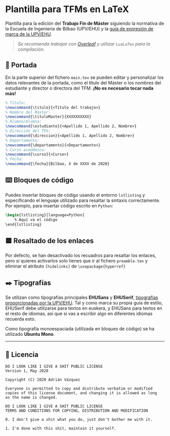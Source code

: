 
# Plantilla para TFMs en LaTeX

Plantilla para la edición del **Trabajo Fin de Máster** siguiendo la normativa de la Escuela de Ingeniería de Bilbao (UPV/EHU) y la [guía de expresión de marca de la UPV/EHU](https://www.ehu.eus/documents/10136/3950780/GUIA_EXPRESION_UPV_es.pdf/4d538337-2577-4260-ae02-d0fed29a26b5). 

> *Se recomienda trabajar con [Overleaf](https://es.overleaf.com) y utilizar `LuaLaTex` para la compilación.*

## 📓 Portada

En la parte superior del fichero `main.tex` se pueden editar y personalizar los datos relevantes de la portada, como el título del Máster o los nombres del estudiante y director o directora del TFM. **¡No es necesario tocar nada más!**

```latex
% Título:
\newcommand{\titulo}{<Título del trabajo>}
% Nombre del Máster:
\newcommand{\tituloMaster}{XXXXXXXXXX} 
% Alumno/Alumna:
\newcommand{\estudiante}{<Apellido 1, Apellido 2, Nombre>}
% Dirección del TFG:
\newcommand{\direccion}{<Apellido 1, Apellido 2, Nombre>}
% Departamento:
\newcommand{\departamento}{<Departamento>}
% Curso académico:
\newcommand{\curso}{<Curso>} 
% Fecha:
\newcommand{\fecha}{Bilbao, X de XXXX de 2020}
```

## ⌨️ Bloques de código

Puedes insertar bloques de código usando el entorno `lstlisting` y especificando el lenguaje utilizado para resaltar la sintaxis correctamente. Por ejemplo, para insertar código escrito en `Python`:
```latex
\begin{lstlisting}[language=Python]
	% Aquí va el código
\end{lstlisting}
```

## 🟦 Resaltado de los enlaces

Por defecto, se han desactivado los recuadros para resaltar los enlaces, pero si quieres activarlos solo tienes que ir al fichero `preamble.tex` y eliminar el atributo `[hidelinks]` de `\usepackage{hyperref}`

## ✒️ Tipografías

Se utilizan como tipografías principales **EHUSans** y **EHUSerif**, [tipografías proporcionadas por la UPV/EHU](https://www.ehu.eus/es/web/gizartea/ehu-tipografia). Tal y como marca su propia guía de estilo, EHUSerif debe utilizarse para textos en euskera, y EHUSans para textos en el resto de idiomas, así que si vas a escribir algo en diferentes idiomas recuerda esto.

Como tipografía monoespaciada (utilizada en bloques de código) se ha utilizado **Ubuntu Mono**.

---

## 🧻 Licencia

```
DO I LOOK LIKE I GIVE A SHIT PUBLIC LICENSE 
Version 1, May 2020 

Copyright (C) 2020 Adrián Vázquez

Everyone is permitted to copy and distribute verbatim or modified 
copies of this license document, and changing it is allowed as long 
as the name is changed. 

DO I LOOK LIKE I GIVE A SHIT PUBLIC LICENSE 
TERMS AND CONDITIONS FOR COPYING, DISTRIBUTION AND MODIFICATION 

0. I don't give a shit what you do, just don't bother me with it.

1. I'm done with this shit, maintain it yourself.
```
